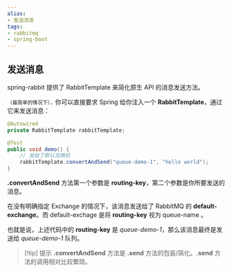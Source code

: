 ```yaml
---
alias:
- 发送消息
tags:
- rabbitmq
- spring-boot 
---
```


## 发送消息

spring-rabbit 提供了 RabbitTemplate 来简化原生 API 的消息发送方法。

<small>（最简单的情况下），</small>你可以直接要求 Spring 给你注入一个 **RabbitTemplate**，通过它来发送消息：

```java
@Autowired
private RabbitTemplate rabbitTemplate;

@Test
public void demo() {
    // 发给了默认交换机
    rabbitTemplate.convertAndSend("queue-demo-1", "hello world");
}
```

**.convertAndSend** 方法第一个参数是 **routing-key**，第二个参数是你所要发送的消息。

在没有明确指定 Exchange 的情况下，该消息发送给了 RabbitMQ 的 **default-exchange**。而 default-exchage 是将 **routing-key** 视为 queue-name 。

也就是说，上述代码中的 **routing-key** 是 *queue-demo-1*，那么该消息最终是发送给 *queue-demo-1* 队列。

> [!tip] 提示
> **.convertAndSend** 方法是 **.send** 方法的包装/简化。**.send** 方法的调用相对比较繁琐。

